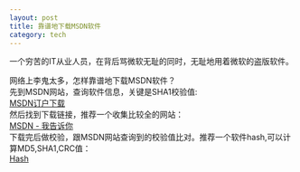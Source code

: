 ```yaml
---
layout: post
title: 靠谱地下载MSDN软件
category: tech
---
```

一个穷苦的IT从业人员，在背后骂微软无耻的同时，无耻地用着微软的盗版软件。

网络上李鬼太多，怎样靠谱地下载MSDN软件？  
先到MSDN网站，查询软件信息，关键是SHA1校验值:  
[MSDN订户下载](http://msdn.microsoft.com/zh-cn/subscriptions/downloads/)  
然后找到下载链接，推荐一个收集比较全的网站：  
[MSDN - 我告诉你](http://msdn.itellyou.cn/)  
下载完后做校验，跟MSDN网站查询到的校验值比对。推荐一个软件hash,可以计算MD5,SHA1,CRC值：  
[Hash](http://keir.net/hash.html)
